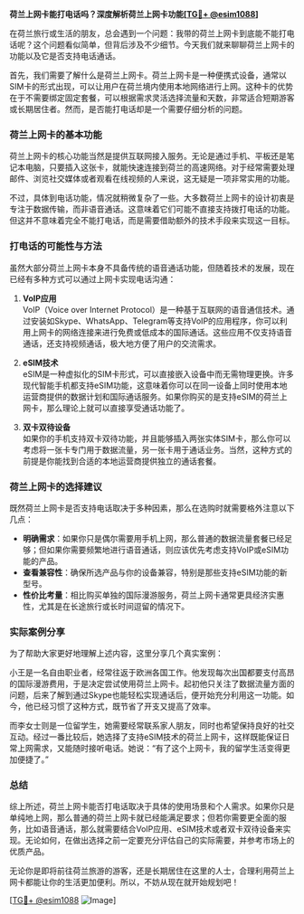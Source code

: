 **荷兰上网卡能打电话吗？深度解析荷兰上网卡功能[[TG💪+ @esim1088](https://t.me/s/esim1088)]**

在荷兰旅行或生活的朋友，总会遇到一个问题：我带的荷兰上网卡到底能不能打电话呢？这个问题看似简单，但背后涉及不少细节。今天我们就来聊聊荷兰上网卡的功能以及它是否支持电话通话。

首先，我们需要了解什么是荷兰上网卡。荷兰上网卡是一种便携式设备，通常以SIM卡的形式出现，可以让用户在荷兰境内使用本地网络进行上网。这种卡的优势在于不需要绑定固定套餐，可以根据需求灵活选择流量和天数，非常适合短期游客或长期居住者。然而，是否能打电话却是一个需要仔细分析的问题。

### 荷兰上网卡的基本功能

荷兰上网卡的核心功能当然是提供互联网接入服务。无论是通过手机、平板还是笔记本电脑，只要插入这张卡，就能快速连接到荷兰的高速网络。对于经常需要处理邮件、浏览社交媒体或者观看在线视频的人来说，这无疑是一项非常实用的功能。

不过，具体到电话功能，情况就稍微复杂了一些。大多数荷兰上网卡的设计初衷是专注于数据传输，而非语音通话。这意味着它们可能不直接支持拨打电话的功能。但这并不意味着完全不能打电话，而是需要借助额外的技术手段来实现这一目标。

### 打电话的可能性与方法

虽然大部分荷兰上网卡本身不具备传统的语音通话功能，但随着技术的发展，现在已经有多种方式可以通过上网卡实现电话沟通：

1. **VoIP应用**  
   VoIP（Voice over Internet Protocol）是一种基于互联网的语音通信技术。通过安装如Skype、WhatsApp、Telegram等支持VoIP的应用程序，你可以利用上网卡的网络连接来进行免费或低成本的国际通话。这些应用不仅支持语音通话，还支持视频通话，极大地方便了用户的交流需求。

2. **eSIM技术**  
   eSIM是一种虚拟化的SIM卡形式，可以直接嵌入设备中而无需物理更换。许多现代智能手机都支持eSIM功能，这意味着你可以在同一设备上同时使用本地运营商提供的数据计划和国际通话服务。如果你购买的是支持eSIM的荷兰上网卡，那么理论上就可以直接享受通话功能了。

3. **双卡双待设备**  
   如果你的手机支持双卡双待功能，并且能够插入两张实体SIM卡，那么你可以考虑将一张卡专门用于数据流量，另一张卡用于通话业务。当然，这种方式的前提是你能找到合适的本地运营商提供独立的通话套餐。

### 荷兰上网卡的选择建议

既然荷兰上网卡是否支持电话取决于多种因素，那么在选购时就需要格外注意以下几点：

- **明确需求**：如果你只是偶尔需要用手机上网，那么普通的数据流量套餐已经足够；但如果你需要频繁地进行语音通话，则应该优先考虑支持VoIP或eSIM功能的产品。
- **查看兼容性**：确保所选产品与你的设备兼容，特别是那些支持eSIM功能的新型号。
- **性价比考量**：相比购买单独的国际漫游服务，荷兰上网卡通常更具经济实惠性，尤其是在长途旅行或长时间逗留的情况下。

### 实际案例分享

为了帮助大家更好地理解上述内容，这里分享几个真实案例：

小王是一名自由职业者，经常往返于欧洲各国工作。他发现每次出国都要支付高昂的国际漫游费用，于是决定尝试使用荷兰上网卡。起初他只关注了数据流量方面的问题，后来了解到通过Skype也能轻松实现通话后，便开始充分利用这一功能。如今，他已经习惯了这种方式，既节省了开支又提高了效率。

而李女士则是一位留学生，她需要经常联系家人朋友，同时也希望保持良好的社交互动。经过一番比较后，她选择了支持eSIM技术的荷兰上网卡，这样既能保证日常上网需求，又能随时接听电话。她说：“有了这个上网卡，我的留学生活变得更加便捷了。”

### 总结

综上所述，荷兰上网卡能否打电话取决于具体的使用场景和个人需求。如果你只是单纯地上网，那么普通的荷兰上网卡就已经能满足要求；但若你需要更全面的服务，比如语音通话，那么就需要结合VoIP应用、eSIM技术或者双卡双待设备来实现。无论如何，在做出选择之前一定要充分评估自己的实际需要，并参考市场上的优质产品。

无论你是即将前往荷兰旅游的游客，还是长期居住在这里的人士，合理利用荷兰上网卡都能让你的生活更加便利。所以，不妨从现在就开始规划吧！

[[TG💪+ @esim1088](https://t.me/s/esim1088) ![Image](https://i.postimg.cc/4NQfJmqS/Snipaste-2025-05-13-00-14-12.png)]